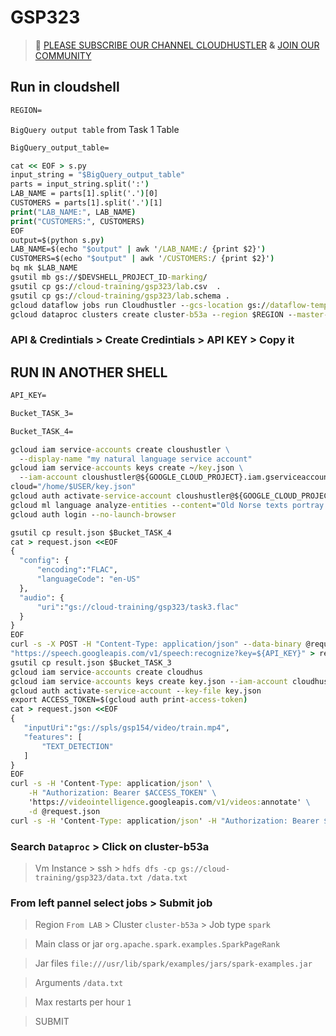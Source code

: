 # GSP323
>🚨 [PLEASE SUBSCRIBE OUR CHANNEL CLOUDHUSTLER](https://www.youtube.com/@cloudhustlers) **&** [JOIN OUR COMMUNITY](https://chat.whatsapp.com/KBfUcSleGGEFf2Xvvm8FW3)
## Run in cloudshell
```cmd
REGION=
```
```BigQuery output table``` from Task 1 Table 
```cmd
BigQuery_output_table=
```
```cmd
cat << EOF > s.py
input_string = "$BigQuery_output_table"
parts = input_string.split(':')
LAB_NAME = parts[1].split('.')[0]
CUSTOMERS = parts[1].split('.')[1]
print("LAB_NAME:", LAB_NAME)
print("CUSTOMERS:", CUSTOMERS)
EOF
output=$(python s.py)
LAB_NAME=$(echo "$output" | awk '/LAB_NAME:/ {print $2}')
CUSTOMERS=$(echo "$output" | awk '/CUSTOMERS:/ {print $2}')
bq mk $LAB_NAME
gsutil mb gs://$DEVSHELL_PROJECT_ID-marking/
gsutil cp gs://cloud-training/gsp323/lab.csv  .
gsutil cp gs://cloud-training/gsp323/lab.schema .
gcloud dataflow jobs run Cloudhustler --gcs-location gs://dataflow-templates-$REGION/latest/GCS_Text_to_BigQuery --region $REGION --worker-machine-type e2-standard-2 --staging-location gs://$DEVSHELL_PROJECT_ID-marking/temp --parameters javascriptTextTransformGcsPath=gs://cloud-training/gsp323/lab.js,JSONPath=gs://cloud-training/gsp323/lab.schema,javascriptTextTransformFunctionName=transform,outputTable=$BigQuery_output_table,inputFilePattern=gs://cloud-training/gsp323/lab.csv,bigQueryLoadingTemporaryDirectory=gs://$DEVSHELL_PROJECT_ID-marking/bigquery_temp
gcloud dataproc clusters create cluster-b53a --region $REGION --master-machine-type e2-standard-2 --master-boot-disk-size 500 --num-workers 2 --worker-machine-type e2-standard-2 --worker-boot-disk-size 500 --image-version 2.1-debian11 --project $DEVSHELL_PROJECT_ID
```
### API & Credintials > Create Credintials > API KEY > Copy it
## RUN IN ANOTHER SHELL 
```cmd
API_KEY=
```
```cmd
Bucket_TASK_3=
```
```cmd
Bucket_TASK_4=
```
```cmd
gcloud iam service-accounts create cloushustler \
  --display-name "my natural language service account"
gcloud iam service-accounts keys create ~/key.json \
  --iam-account cloushustler@${GOOGLE_CLOUD_PROJECT}.iam.gserviceaccount.com
cloud="/home/$USER/key.json"
gcloud auth activate-service-account cloushustler@${GOOGLE_CLOUD_PROJECT}.iam.gserviceaccount.com --key-file=$cloud
gcloud ml language analyze-entities --content="Old Norse texts portray Odin as one-eyed and long-bearded, frequently wielding a spear named Gungnir and wearing a cloak and a broad hat." > result.json
gcloud auth login --no-launch-browser
```
```cmd
gsutil cp result.json $Bucket_TASK_4
cat > request.json <<EOF 
{
  "config": {
      "encoding":"FLAC",
      "languageCode": "en-US"
  },
  "audio": {
      "uri":"gs://cloud-training/gsp323/task3.flac"
  }
}
EOF
curl -s -X POST -H "Content-Type: application/json" --data-binary @request.json \
"https://speech.googleapis.com/v1/speech:recognize?key=${API_KEY}" > result.json
gsutil cp result.json $Bucket_TASK_3
gcloud iam service-accounts create cloudhus
gcloud iam service-accounts keys create key.json --iam-account cloudhus@${GOOGLE_CLOUD_PROJECT}.iam.gserviceaccount.com
gcloud auth activate-service-account --key-file key.json
export ACCESS_TOKEN=$(gcloud auth print-access-token)
cat > request.json <<EOF 
{
   "inputUri":"gs://spls/gsp154/video/train.mp4",
   "features": [
       "TEXT_DETECTION"
   ]
}
EOF
curl -s -H 'Content-Type: application/json' \
    -H "Authorization: Bearer $ACCESS_TOKEN" \
    'https://videointelligence.googleapis.com/v1/videos:annotate' \
    -d @request.json
curl -s -H 'Content-Type: application/json' -H "Authorization: Bearer $ACCESS_TOKEN" 'https://videointelligence.googleapis.com/v1/operations/OPERATION_FROM_PREVIOUS_REQUEST' > result1.json
```
### Search ```Dataproc``` > Click on cluster-b53a
>Vm Instance > ssh > ```hdfs dfs -cp gs://cloud-training/gsp323/data.txt /data.txt```
### From left pannel select jobs > Submit job
>Region ```From LAB``` > Cluster ```cluster-b53a``` > Job type ```spark```

>Main class or jar ```org.apache.spark.examples.SparkPageRank``` 

>Jar files ```file:///usr/lib/spark/examples/jars/spark-examples.jar```

>Arguments ```/data.txt```

>Max restarts per hour ```1```

> SUBMIT
